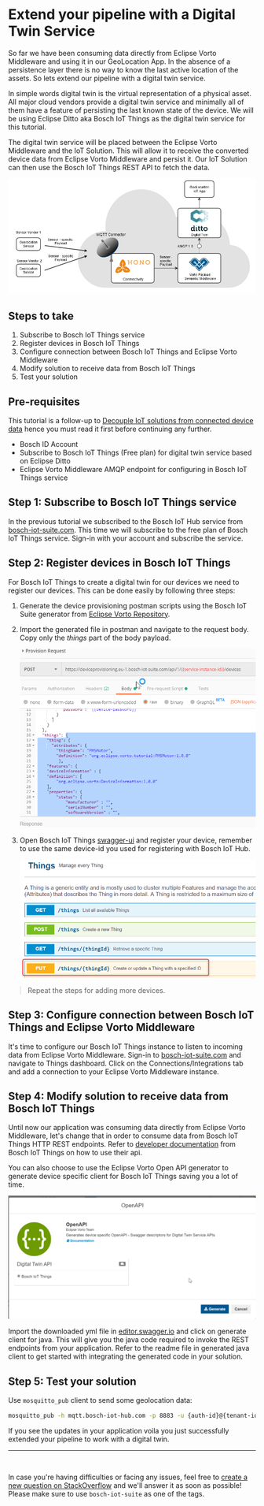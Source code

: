 # Extend your pipeline with a Digital Twin Service

So far we have been consuming data directly from Eclipse Vorto Middleware and using it in our GeoLocation App. In the absence of a persistence layer there is no way to know the last active location of the assets. So lets extend our pipeline with a digital twin service.

In simple words digital twin is the virtual representation of a physical asset. All major cloud vendors provide a digital twin service and minimally all of them have a feature of persisting the last known state of the device. We will be using Eclipse Ditto aka Bosch IoT Things as the digital twin service for this tutorial.

The digital twin service will be placed between the Eclipse Vorto Middleware and the IoT Solution. This will allow it to receive the converted device data from Eclipse Vorto Middleware and persist it. Our IoT Solution can then use the Bosch IoT Things REST API to fetch the data.

<img src="../images/tutorials/decouple_tutorial/overview2.jpg" />

## Steps to take
1. Subscribe to Bosch IoT Things service
2. Register devices in Bosch IoT Things
3. Configure connection between Bosch IoT Things and Eclipse Vorto Middleware
4. Modify solution to receive data from Bosch IoT Things
5. Test your solution

## Pre-requisites
This tutorial is a follow-up to [Decouple IoT solutions from connected device data](./create_mapping_pipeline.md) hence you must read it first before continuing any further.

- Bosch ID Account
- Subscribe to Bosch IoT Things (Free plan) for digital twin service based on Eclipse Ditto
- Eclipse Vorto Middleware AMQP endpoint for configuring in Bosch IoT Things service

## Step 1: Subscribe to Bosch IoT Things service
In the previous tutorial we subscribed to the Bosch IoT Hub service from [bosch-iot-suite.com](https://www.bosch-iot-suite.com). This time we will subscribe to the free plan of Bosch IoT Things service. Sign-in with your account and subscribe the service.

## Step 2: Register devices in Bosch IoT Things

For Bosch IoT Things to create a digital twin for our devices we need to register our devices. This can be done easily by following three steps:

1. Generate the device provisioning postman scripts using the Bosch IoT Suite generator from [Eclipse Vorto Repository](https://vorto.eclipse.org/).

2. Import the generated file in postman and navigate to the request body. Copy only the *things* part of the body payload.
	
	<img src="../images/tutorials/decouple_tutorial/registerThing.png" />

3. Open Bosch IoT Things [swagger-ui](https://apidocs.bosch-iot-suite.com/?urls.primaryName=Bosch%20IoT%20Things%20-%20API%20v2#/) and register your device, remember to use the same device-id you used for registering with Bosch IoT Hub.

	<img src="../images/tutorials/decouple_tutorial/provisionThing.png" />

> Repeat the steps for adding more devices.

## Step 3: Configure connection between Bosch IoT Things and Eclipse Vorto Middleware

It's time to configure our Bosch IoT Things instance to listen to incoming data from Eclipse Vorto Middleware. Sign-in to [bosch-iot-suite.com](https://www.bosch-iot-suite.com) and navigate to Things dashboard. Click on the Connections/Integrations tab and add a connection to your Eclipse Vorto Middleware instance.

## Step 4: Modify solution to receive data from Bosch IoT Things

Until now our application was consuming data directly from Eclipse Vorto Middleware, let's change that in order to consume data from Bosch IoT Things HTTP REST endpoints. Refer to [developer documentation](https://things.eu-1.bosch-iot-suite.com/dokuwiki/doku.php?id=dev_guide:http_api:start) from Bosch IoT Things on how to use their api.

You can also choose to use the Eclipse Vorto Open API generator to generate device specific client for Bosch IoT Things saving you a lot of time.

<img src="../images/tutorials/decouple_tutorial/openapi.png" />

Import the downloaded yml file in [editor.swagger.io](https://editor.swagger.io) and click on generate client for java. This will give you the java code required to invoke the REST endpoints from your application. Refer to the readme file in generated java client to get started with integrating the generated code in your solution.

## Step 5: Test your solution

Use `mosquitto_pub` client to send some geolocation data: 

```bash
mosquitto_pub -h mqtt.bosch-iot-hub.com -p 8883 -u {auth-id}@{tenant-id} -P {password} -t telemetry/{tenant-id}/4711 -m '{"longitude": "103.3223", "latitude": "3.2322"}' --cafile iothub.crt
```

If you see the updates in your application voila you just successfully extended your pipeline to work with a digital twin.

---

<br />

In case you're having difficulties or facing any issues, feel free to [create a new question on StackOverflow](https://stackoverflow.com/questions/ask?tags=eclipse-vorto) and we'll answer it as soon as possible!   
Please make sure to use `bosch-iot-suite` as one of the tags. 
